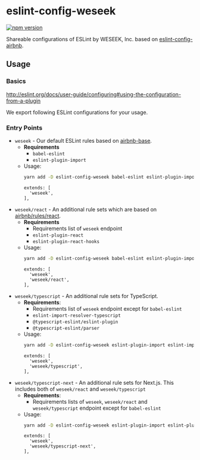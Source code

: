 # eslint-config-weseek

[![npm version](https://badge.fury.io/js/eslint-config-weseek.svg)](http://badge.fury.io/js/eslint-config-weseek)

Shareable configurations of ESLint by WESEEK, Inc. based on [eslint-config-airbnb](https://github.com/airbnb/javascript/tree/master/packages/eslint-config-airbnb).

## Usage

### Basics

http://eslint.org/docs/user-guide/configuring#using-the-configuration-from-a-plugin

We export following ESLint configurations for your usage.

### Entry Points

* `weseek` - Our default ESLint rules based on [airbnb-base](https://github.com/airbnb/javascript/tree/master/packages/eslint-config-airbnb-base).
    * **Requirements**
        * `babel-eslint`
        * `eslint-plugin-import`
    * Usage:
        ```bash
        yarn add -D eslint-config-weseek babel-eslint eslint-plugin-import
        ```
        ```
        extends: [
          'weseek',
        ],
        ```
* `weseek/react` - An additional rule sets which are based on [airbnb/rules/react](https://github.com/airbnb/javascript/blob/master/packages/eslint-config-airbnb/rules/react.js).
    * **Requirements**
        * Requirements list of `weseek` endpoint
        * `eslint-plugin-react`
        * `eslint-plugin-react-hooks`
    * Usage:
        ```bash
        yarn add -D eslint-config-weseek babel-eslint eslint-plugin-import eslint-plugin-react eslint-plugin-react-hooks
        ```
        ```
        extends: [
          'weseek',
          'weseek/react',
        ],
        ```
* `weseek/typescript` - An additional rule sets for TypeScript.
    * **Requirements**:
        * Requirements list of `weseek` endpoint except for `babel-eslint`
        * `eslint-import-resolver-typescript`
        * `@typescript-eslint/eslint-plugin`
        * `@typescript-eslint/parser`
    * Usage:
        ```bash
        yarn add -D eslint-config-weseek eslint-plugin-import eslint-import-resolver-typescript @typescript-eslint/eslint-plugin @typescript-eslint/parser
        ```
        ```
        extends: [
          'weseek',
          'weseek/typescript',
        ],
        ```
* `weseek/typescript-next` - An additional rule sets for Next.js. This includes both of `weseek/react` and `weseek/typescript`
    * **Requirements**:
        * Requirements lists of `weseek`, `weseek/react` and `weseek/typescript` endpoint except for `babel-eslint`
    * Usage:
        ```bash
        yarn add -D eslint-config-weseek eslint-plugin-import eslint-plugin-react eslint-plugin-react-hooks eslint-import-resolver-typescript @typescript-eslint/eslint-plugin @typescript-eslint/parser
        ```
        ```
        extends: [
          'weseek',
          'weseek/typescript-next',
        ],
        ```
